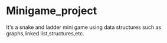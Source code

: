 # Minigame_project
It's a snake and ladder mini game using data structures such as graphs,linked list,structures,etc.
